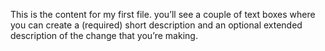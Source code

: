 This is the content for my first file.
you’ll see
a couple of text boxes where you can create a (required)
short description and an optional extended description of
the change that you’re making.
